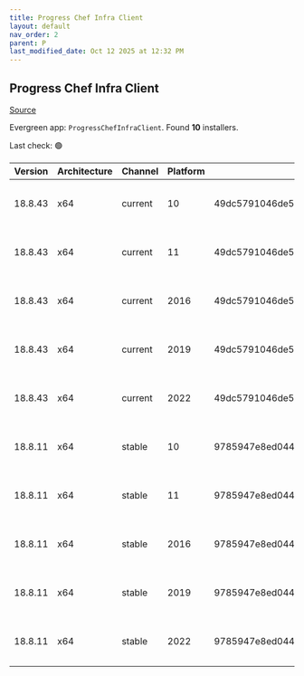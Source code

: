 ```yaml
---
title: Progress Chef Infra Client
layout: default
nav_order: 2
parent: P
last_modified_date: Oct 12 2025 at 12:32 PM
---
```


## Progress Chef Infra Client

[Source](https://www.chef.io/products/chef-infra)

Evergreen app: `ProgressChefInfraClient`. Found **10** installers.

Last check: 🟢

| Version | Architecture | Channel | Platform | Sha256                                                           | URI                                                                                                                                                                                              |
| ------- | ------------ | ------- | -------- | ---------------------------------------------------------------- | ------------------------------------------------------------------------------------------------------------------------------------------------------------------------------------------------ |
| 18.8.43 | x64          | current | 10       | 49dc5791046de519ba81ec251648e5ad208f98c0a496872bad1ec0b973865f3f | [https://packages.chef.io/files/current/chef/18.8.43/windows/10/chef-client-18.8.43-1-x64.msi](https://packages.chef.io/files/current/chef/18.8.43/windows/10/chef-client-18.8.43-1-x64.msi)     |
| 18.8.43 | x64          | current | 11       | 49dc5791046de519ba81ec251648e5ad208f98c0a496872bad1ec0b973865f3f | [https://packages.chef.io/files/current/chef/18.8.43/windows/11/chef-client-18.8.43-1-x64.msi](https://packages.chef.io/files/current/chef/18.8.43/windows/11/chef-client-18.8.43-1-x64.msi)     |
| 18.8.43 | x64          | current | 2016     | 49dc5791046de519ba81ec251648e5ad208f98c0a496872bad1ec0b973865f3f | [https://packages.chef.io/files/current/chef/18.8.43/windows/2016/chef-client-18.8.43-1-x64.msi](https://packages.chef.io/files/current/chef/18.8.43/windows/2016/chef-client-18.8.43-1-x64.msi) |
| 18.8.43 | x64          | current | 2019     | 49dc5791046de519ba81ec251648e5ad208f98c0a496872bad1ec0b973865f3f | [https://packages.chef.io/files/current/chef/18.8.43/windows/2019/chef-client-18.8.43-1-x64.msi](https://packages.chef.io/files/current/chef/18.8.43/windows/2019/chef-client-18.8.43-1-x64.msi) |
| 18.8.43 | x64          | current | 2022     | 49dc5791046de519ba81ec251648e5ad208f98c0a496872bad1ec0b973865f3f | [https://packages.chef.io/files/current/chef/18.8.43/windows/2022/chef-client-18.8.43-1-x64.msi](https://packages.chef.io/files/current/chef/18.8.43/windows/2022/chef-client-18.8.43-1-x64.msi) |
| 18.8.11 | x64          | stable  | 10       | 9785947e8ed044cb3896d0c4d9d2993378874a4a15abaa41ddc012b93c2002eb | [https://packages.chef.io/files/stable/chef/18.8.11/windows/10/chef-client-18.8.11-1-x64.msi](https://packages.chef.io/files/stable/chef/18.8.11/windows/10/chef-client-18.8.11-1-x64.msi)       |
| 18.8.11 | x64          | stable  | 11       | 9785947e8ed044cb3896d0c4d9d2993378874a4a15abaa41ddc012b93c2002eb | [https://packages.chef.io/files/stable/chef/18.8.11/windows/11/chef-client-18.8.11-1-x64.msi](https://packages.chef.io/files/stable/chef/18.8.11/windows/11/chef-client-18.8.11-1-x64.msi)       |
| 18.8.11 | x64          | stable  | 2016     | 9785947e8ed044cb3896d0c4d9d2993378874a4a15abaa41ddc012b93c2002eb | [https://packages.chef.io/files/stable/chef/18.8.11/windows/11/chef-client-18.8.11-1-x64.msi](https://packages.chef.io/files/stable/chef/18.8.11/windows/11/chef-client-18.8.11-1-x64.msi)       |
| 18.8.11 | x64          | stable  | 2019     | 9785947e8ed044cb3896d0c4d9d2993378874a4a15abaa41ddc012b93c2002eb | [https://packages.chef.io/files/stable/chef/18.8.11/windows/11/chef-client-18.8.11-1-x64.msi](https://packages.chef.io/files/stable/chef/18.8.11/windows/11/chef-client-18.8.11-1-x64.msi)       |
| 18.8.11 | x64          | stable  | 2022     | 9785947e8ed044cb3896d0c4d9d2993378874a4a15abaa41ddc012b93c2002eb | [https://packages.chef.io/files/stable/chef/18.8.11/windows/11/chef-client-18.8.11-1-x64.msi](https://packages.chef.io/files/stable/chef/18.8.11/windows/11/chef-client-18.8.11-1-x64.msi)       |
